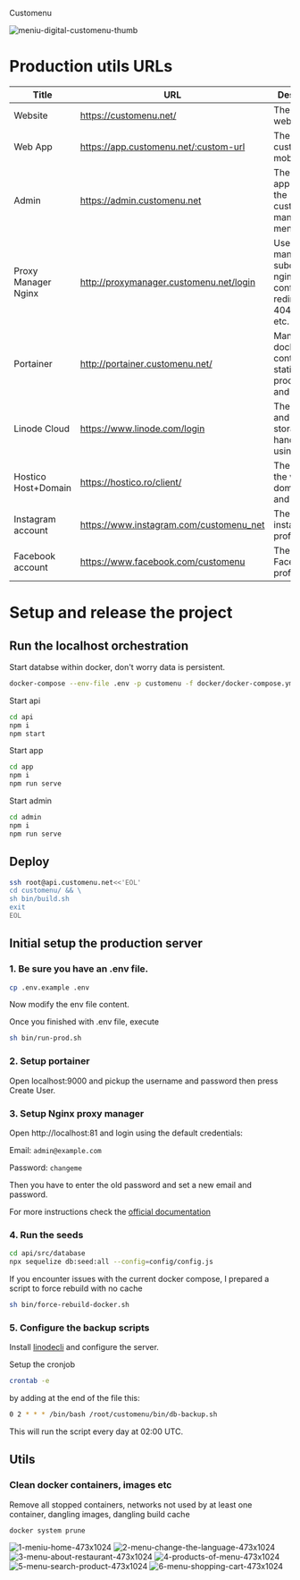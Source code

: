 Customenu

![meniu-digital-customenu-thumb](https://github.com/boobo94/customenu/assets/16722674/a76d73cd-432f-42ad-bf2e-b6a4fe3fab73)


# Production utils URLs

| Title               | URL                                     | Description                                                              |
| ------------------- | --------------------------------------- | ------------------------------------------------------------------------ |
| Website             | https://customenu.net/                  | The main website.                                                        |
| Web App             | https://app.customenu.net/:custom-url   | The customenu mobile app.                                                |
| Admin               | https://admin.customenu.net             | The admin app where the customers manage their menu.                     |
| Proxy Manager Nginx | http://proxymanager.customenu.net/login | Used to manage subdomain, nginx configuration, redirects, 404 page, etc. |
| Portainer           | http://portainer.customenu.net/         | Manage docker containers, statistics, processes and usage.               |
| Linode Cloud        | https://www.linode.com/login            | The server and object storage is handled using Linode.                   |
| Hostico Host+Domain | https://hostico.ro/client/              | The host of the website, domain, email and cPanel.                       |     
| Instagram account   | https://www.instagram.com/customenu_net | The instagram profile.                                                   |
| Facebook account    | https://www.facebook.com/customenu      | The Facebook profile.                                                    |

# Setup and release the project

## Run the localhost orchestration

Start databse within docker, don't worry data is persistent.

```sh
docker-compose --env-file .env -p customenu -f docker/docker-compose.yml -f docker/docker-compose.dev.yml up --build
```

Start api

```sh
cd api
npm i
npm start
```

Start app

```sh
cd app
npm i
npm run serve
```

Start admin

```sh
cd admin
npm i
npm run serve
```


## Deploy

```sh
ssh root@api.customenu.net<<'EOL'
cd customenu/ && \
sh bin/build.sh
exit
EOL
```

## Initial setup the production server

### 1. Be sure you have an .env file.

```sh
cp .env.example .env
```

Now modify the env file content.

Once you finished with .env file, execute

```sh
sh bin/run-prod.sh
```

### 2. Setup portainer

Open localhost:9000 and pickup the username and password then press Create User.

### 3. Setup Nginx proxy manager

Open http://localhost:81 and login using the default credentials:

Email:    `admin@example.com`

Password: `changeme`

Then you have to enter the old password and set a new email and password.

For more instructions check the [official documentation](https://nginxproxymanager.com/setup/#running-the-app)

### 4. Run the seeds

```sh
cd api/src/database
npx sequelize db:seed:all --config=config/config.js
```

If you encounter issues with the current docker compose, I prepared a script to force rebuild with no cache

```sh
sh bin/force-rebuild-docker.sh
```

### 5. Configure the backup scripts

Install [linodecli](https://www.linode.com/docs/products/storage/object-storage/guides/linode-cli#install-and-configure-the-cli) and configure the server.

Setup the cronjob

```sh
crontab -e
```

by adding at the end of the file this:

```sh
0 2 * * * /bin/bash /root/customenu/bin/db-backup.sh
```

This will run the script every day at 02:00 UTC.

## Utils

### Clean docker containers, images etc

Remove all stopped containers, networks not used by at least one container, dangling images, dangling build cache

```sh
docker system prune
```

![1-meniu-home-473x1024](https://github.com/boobo94/customenu/assets/16722674/f1d203d5-aebc-4f1b-a13c-ec9730a81920)
![2-menu-change-the-language-473x1024](https://github.com/boobo94/customenu/assets/16722674/59d014b5-881b-443d-86d7-a3dc52464bd0)
![3-menu-about-restaurant-473x1024](https://github.com/boobo94/customenu/assets/16722674/3eebdc72-c602-4593-9afd-6bb88439d479)
![4-products-of-menu-473x1024](https://github.com/boobo94/customenu/assets/16722674/056a1583-fc6d-4349-b187-ba6b8ca04159)
![5-menu-search-product-473x1024](https://github.com/boobo94/customenu/assets/16722674/7c61cab2-589c-4860-bbf2-1a4a7c563724)
![6-menu-shopping-cart-473x1024](https://github.com/boobo94/customenu/assets/16722674/74b61d73-5d1e-49f9-8de6-d5c87eed1a0f)

